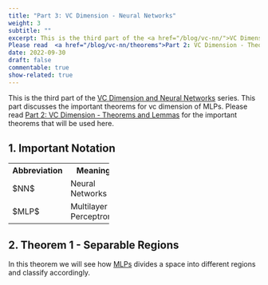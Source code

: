 ```yaml
---
title: "Part 3: VC Dimension - Neural Networks"
weight: 3
subtitle: ""
excerpt: This is the third part of the <a href="/blog/vc-nn/">VC Dimension and Neural Networks</a> series. This part discusses the important theorems for vc dimension of MLPs.
Please read  <a href="/blog/vc-nn/theorems">Part 2: VC Dimension - Theorems and Lemmas</a> for the important theorems that will be used here.
date: 2022-09-30
draft: false
commentable: true
show-related: true
---
```


This is the third part of the <a href="/blog/vc-nn/">VC Dimension and Neural Networks</a> series. This part discusses the important theorems for vc dimension of MLPs.
Please read  <a href="/blog/vc-nn/theorems">Part 2: VC Dimension - Theorems and Lemmas</a> for the important theorems that will be used here.

## 1. Important Notation
<table style="width:40%">
  <tr>
    <th>Abbreviation</th>
    <th>Meaning</th>
  </tr>
  <tr>
    <td>$NN$</td>
    <td>Neural Networks</td>
  </tr>
  <tr>
    <td>$MLP$</td>
    <td>Multilayer Perceptrons</td>
  </tr>
</table>

## 2. Theorem 1 - Separable Regions
<p>
In this theorem we will see how <a href="#1-important-notation">MLPs</a> divides a space into different regions and classify accordingly.
</p>
